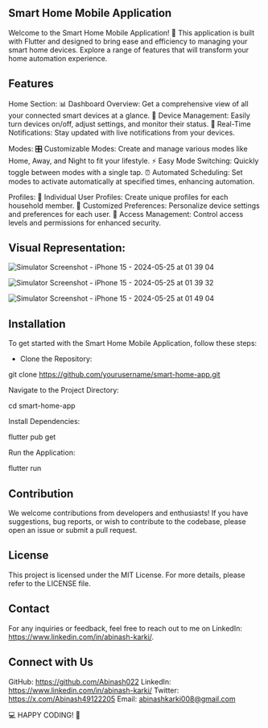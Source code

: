 ## Smart Home Mobile Application

Welcome to the Smart Home Mobile Application! 🚀 This application is built with Flutter and designed to bring ease and efficiency to managing your smart home devices. Explore a range of features that will transform your home automation experience.


## Features

Home Section: 
📊 Dashboard Overview: Get a comprehensive view of all your connected smart devices at a glance.
🔧 Device Management: Easily turn devices on/off, adjust settings, and monitor their status.
🔔 Real-Time Notifications: Stay updated with live notifications from your devices.


Modes: 
🎛 Customizable Modes: Create and manage various modes like Home, Away, and Night to fit your lifestyle.
⚡ Easy Mode Switching: Quickly toggle between modes with a single tap.
⏰ Automated Scheduling: Set modes to activate automatically at specified times, enhancing automation.


Profiles:
👤 Individual User Profiles: Create unique profiles for each household member.
🔧 Customized Preferences: Personalize device settings and preferences for each user.
🔐 Access Management: Control access levels and permissions for enhanced security.


## Visual Representation: 

![Simulator Screenshot - iPhone 15 - 2024-05-25 at 01 39 04](https://github.com/Abinash022/SmartHomeApp-UI-Flutter/assets/103113945/d36fd72c-776c-4da1-8bc8-a76bc7274e86)

![Simulator Screenshot - iPhone 15 - 2024-05-25 at 01 39 32](https://github.com/Abinash022/SmartHomeApp-UI-Flutter/assets/103113945/42cda349-e8e5-4047-b9e8-ec4c90cdcfb1)

![Simulator Screenshot - iPhone 15 - 2024-05-25 at 01 49 04](https://github.com/Abinash022/SmartHomeApp-UI-Flutter/assets/103113945/a0b77f34-578b-4a99-b237-c08b36dfd828)


## Installation

To get started with the Smart Home Mobile Application, follow these steps:

- Clone the Repository:

git clone https://github.com/yourusername/smart-home-app.git

Navigate to the Project Directory:

cd smart-home-app

Install Dependencies:

flutter pub get

Run the Application:

flutter run



## Contribution

We welcome contributions from developers and enthusiasts! If you have suggestions, bug reports, or wish to contribute to the codebase, please open an issue or submit a pull request.

## License

This project is licensed under the MIT License. For more details, please refer to the LICENSE file.

## Contact

For any inquiries or feedback, feel free to reach out to me on LinkedIn: https://www.linkedin.com/in/abinash-karki/.

## Connect with Us
GitHub: https://github.com/Abinash022
LinkedIn: https://www.linkedin.com/in/abinash-karki/
Twitter: https://x.com/Abinash49122205
Email: abinashkarki008@gmail.com


💻 HAPPY CODING! 🎉